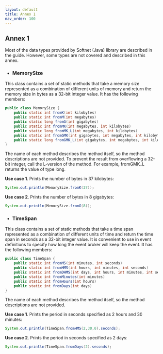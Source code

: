 ```yaml
---
layout: default
title: Annex 1
nav_order: 100
---
```


## Annex 1

Most of the data types provided by Softnet (Java) library are described in the guide. However, some types are not covered and described in this annex.  

* ### <span class="datatype">MemorySize</span>  

This class contains a set of static methods that take a memory size represented as a combination of different units of memory and return the memory size in bytes as a 32-bit integer value. It has the following members:

```java
public class MemorySize {
	public static int fromK(int kilobytes)
	public static int fromM(int megabytes)
	public static long fromG(int gigabytes)
	public static int fromMK(int megabytes, int kilobytes)
	public static long fromMK_L(int megabytes, int kilobytes)
	public static int fromGMK(int gigabytes, int megabytes, int kilobytes)
	public static long fromGMK_L(int gigabytes, int megabytes, int kilobytes)
}
```

The name of each method describes the method itself, so the method descriptions are not provided. To prevent the result from overflowing a 32-bit integer, call the L-version of the method. For example, <span class="method">fromGMK_L</span> returns the value of type long.  

**Use case 1**. Prints the number of bytes in 37 kilobytes:
```java
System.out.println(MemorySize.fromK(37));
```
**Use case 2**. Prints the number of bytes in 8 gigabytes:
```java
System.out.println(MemorySize.fromG(8));
```

* ### <span class="datatype">TimeSpan</span>  

This class contains a set of static methods that take a time span represented as a combination of different units of time and return the time span in seconds as a 32-bit integer value. It is convenient to use in event definitions to specify how long the event broker will keep the event. It has the following members:

```java
public class TimeSpan {
	public static int fromMS(int minutes, int seconds)
	public static int fromHMS(int hours, int minutes, int seconds)
	public static int fromDHMS(int days, int hours, int minutes, int seconds)
	public static int fromMinutes(int minutes)
	public static int fromHours(int hours)
	public static int fromDays(int days)
}
```
The name of each method describes the method itself, so the method descriptions are not provided.  

**Use case 1**. Prints the period in seconds specified as 2 hours and 30 minutes:
```java
System.out.println(TimeSpan.fromHMS(2,30,0).seconds);
```

**Use case 2**. Prints the period in seconds specified as 2 days:
```java
System.out.println(TimeSpan.fromDays(2).seconds);
```
